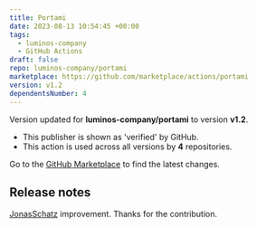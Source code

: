 ```yaml
---
title: Portami
date: 2023-08-13 10:54:45 +00:00
tags:
  - luminos-company
  - GitHub Actions
draft: false
repo: luminos-company/portami
marketplace: https://github.com/marketplace/actions/portami
version: v1.2
dependentsNumber: 4
---
```



Version updated for **luminos-company/portami** to version **v1.2**.
- This publisher is shown as 'verified' by GitHub.
- This action is used across all versions by **4** repositories.

Go to the [GitHub Marketplace](https://github.com/marketplace/actions/portami) to find the latest changes.

## Release notes

[JonasSchatz](https://github.com/JonasSchatz) improvement.
Thanks for the contribution.
